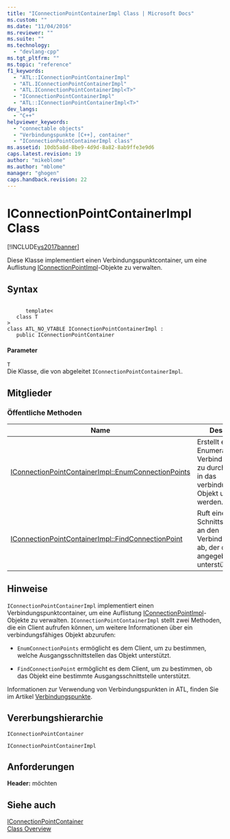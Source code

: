 ```yaml
---
title: "IConnectionPointContainerImpl Class | Microsoft Docs"
ms.custom: ""
ms.date: "11/04/2016"
ms.reviewer: ""
ms.suite: ""
ms.technology: 
  - "devlang-cpp"
ms.tgt_pltfrm: ""
ms.topic: "reference"
f1_keywords: 
  - "ATL::IConnectionPointContainerImpl"
  - "ATL.IConnectionPointContainerImpl"
  - "ATL.IConnectionPointContainerImpl<T>"
  - "IConnectionPointContainerImpl"
  - "ATL::IConnectionPointContainerImpl<T>"
dev_langs: 
  - "C++"
helpviewer_keywords: 
  - "connectable objects"
  - "Verbindungspunkte [C++], container"
  - "IConnectionPointContainerImpl class"
ms.assetid: 10db5a8d-8be9-4d9d-8a82-8ab9ffe3e9d6
caps.latest.revision: 19
author: "mikeblome"
ms.author: "mblome"
manager: "ghogen"
caps.handback.revision: 22
---
```

# IConnectionPointContainerImpl Class
[!INCLUDE[vs2017banner](../../assembler/inline/includes/vs2017banner.md)]

Diese Klasse implementiert einen Verbindungspunktcontainer, um eine Auflistung [IConnectionPointImpl](../../atl/reference/iconnectionpointimpl-class.md)\-Objekte zu verwalten.  
  
## Syntax  
  
```  
  
      template<  
   class T   
>  
class ATL_NO_VTABLE IConnectionPointContainerImpl :   
   public IConnectionPointContainer  
```  
  
#### Parameter  
 `T`  
 Die Klasse, die von abgeleitet `IConnectionPointContainerImpl`.  
  
## Mitglieder  
  
### Öffentliche Methoden  
  
|Name|Description|  
|----------|-----------------|  
|[IConnectionPointContainerImpl::EnumConnectionPoints](../Topic/IConnectionPointContainerImpl::EnumConnectionPoints.md)|Erstellt einen Enumerator, um die Verbindungspunkte zu durchlaufen, die in das verbindungsfähige Objekt unterstützt werden.|  
|[IConnectionPointContainerImpl::FindConnectionPoint](../Topic/IConnectionPointContainerImpl::FindConnectionPoint.md)|Ruft einen Schnittstellenzeiger an den Verbindungspunkt ab, der das angegebene IID unterstützt.|  
  
## Hinweise  
 `IConnectionPointContainerImpl` implementiert einen Verbindungspunktcontainer, um eine Auflistung [IConnectionPointImpl](../../atl/reference/iconnectionpointimpl-class.md)\-Objekte zu verwalten.  `IConnectionPointContainerImpl` stellt zwei Methoden, die ein Client aufrufen können, um weitere Informationen über ein verbindungsfähiges Objekt abzurufen:  
  
-   `EnumConnectionPoints` ermöglicht es dem Client, um zu bestimmen, welche Ausgangsschnittstellen das Objekt unterstützt.  
  
-   `FindConnectionPoint` ermöglicht es dem Client, um zu bestimmen, ob das Objekt eine bestimmte Ausgangsschnittstelle unterstützt.  
  
 Informationen zur Verwendung von Verbindungspunkten in ATL, finden Sie im Artikel [Verbindungspunkte](../../atl/atl-connection-points.md).  
  
## Vererbungshierarchie  
 `IConnectionPointContainer`  
  
 `IConnectionPointContainerImpl`  
  
## Anforderungen  
 **Header:**  möchten  
  
## Siehe auch  
 [IConnectionPointContainer](http://msdn.microsoft.com/library/windows/desktop/ms683857)   
 [Class Overview](../../atl/atl-class-overview.md)